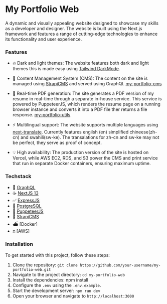 # My Portfolio Web

A dynamic and visually appealing website designed to showcase my skills as a developer and designer. The website is built using the Next.js framework and features a range of cutting-edge technologies to enhance its functionality and user experience.

### Features

- 🔥 Dark and light themes: The website features both dark and light themes this is made easy using [Tailwind DarkMode](https://tailwindcss.com/docs/dark-mode).


- 💎 Content Management System (CMS): The content on the site is managed using [StrapiCMS](https://docs.strapi.io/dev-docs/quick-start) and served using GraphQl. [my-portfolio-cms](https://github.com/Mugambi-Ian/my-portfolio-cms)


- 📏 Real-time PDF generation: The site generates a PDF version of my resume in real-time through a separate in-house service. This service is powered by PuppeteerJS, which renders the resume page on a running browser instance and converts it into a PDF file ther returns a file response. [my-portfolio-utils](https://github.com/Mugambi-Ian/my-portfolio-utils)

- ⚡ Multilingual support: The website supports multiple languages using [next-translate](https://www.npmjs.com/package/next-translate). Currently features engilsh (en) simplified chineese(zh-cn) and swahili(sw-ke). The transalations for zh-cn and sw-ke may not be perfect, they serve as proof of concept.

- 💡 High availability: The production version of the site is hosted on Vercel, while AWS EC2, RDS, and S3 power the CMS and print service that run in separate Docker containers, ensuring maximum uptime.

### Techstack

- 💨 [GraphQL](https://docs.strapi.io/dev-docs/api/graphql)
- ☕ [NextJS 13](https://nextjs.org/blog/next-13)
- ✅ [ExpressJS](https://expressjs.com)
- 🚀 [PostgreSQL](https://docs.strapi.io/dev-docs/configurations/database)
- 🐶 [PuppeteerJS](https://pptr.dev)
- 🧠 [StrapiCMS](https://docs.strapi.io)
- ⛴️ [Docker]
- 🔛 [AWS]

### Installation
To get started with this project, follow these steps:

1. Clone the repository: `git clone https://github.com/your-username/my-portfolio-web.git`
2. Navigate to the project directory: `cd my-portfolio-web`
3. Install the dependencies: npm install
3. Configure the `.env` using the `.env.example`.
4. Start the development server: `npm run dev`
5. Open your browser and navigate to `http://localhost:3000`
